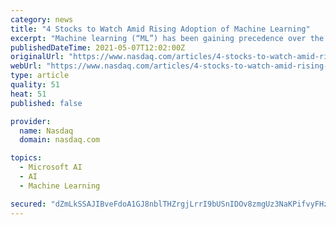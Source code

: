 ```yaml
---
category: news
title: "4 Stocks to Watch Amid Rising Adoption of Machine Learning"
excerpt: "Machine learning (“ML”) has been gaining precedence over the ... Microsoft Corporation MSFT provides it Azure platform for ML, allowing developers to build, train and deploy ML models. The company currently has a Zacks Rank #2. The Zacks Consensus ..."
publishedDateTime: 2021-05-07T12:02:00Z
originalUrl: "https://www.nasdaq.com/articles/4-stocks-to-watch-amid-rising-adoption-of-machine-learning-2021-05-07"
webUrl: "https://www.nasdaq.com/articles/4-stocks-to-watch-amid-rising-adoption-of-machine-learning-2021-05-07"
type: article
quality: 51
heat: 51
published: false

provider:
  name: Nasdaq
  domain: nasdaq.com

topics:
  - Microsoft AI
  - AI
  - Machine Learning

secured: "dZmLkSSAJIBveFdoA1GJ8nblTHZrgjLrrI9bUSnIDOv8zmgUz3NaKPifvyFHzgoV66twsYMyG0Y7Wgxsez7dZOgtHuiq7aN2ENmLufFG0e9F3OFOSVnJ4Y98U9MN3yAPGJLJaTVlQkQng4FqQNR4s73JKgKmx/G1JgF7WdP6XiiV9lielACQitD8to0pevTdIYJdX/lXlc25VGgypdfU+zVJgmQq6Cg2L46BwoHWZOynYVNV8nMXOT0JAcel2KrAekqtAKpwnPIMcdcnK7cCAzIhv3i3HkUWgYY3mhZaMsoIF8tC3EZ8YWKneko7RhpgQgH/Aw5xhPvU3aMq5unPxhPzpO9eVmx27HlySY/8D8M=;qkepNVm2JqFK+/RtanPpig=="
---
```


